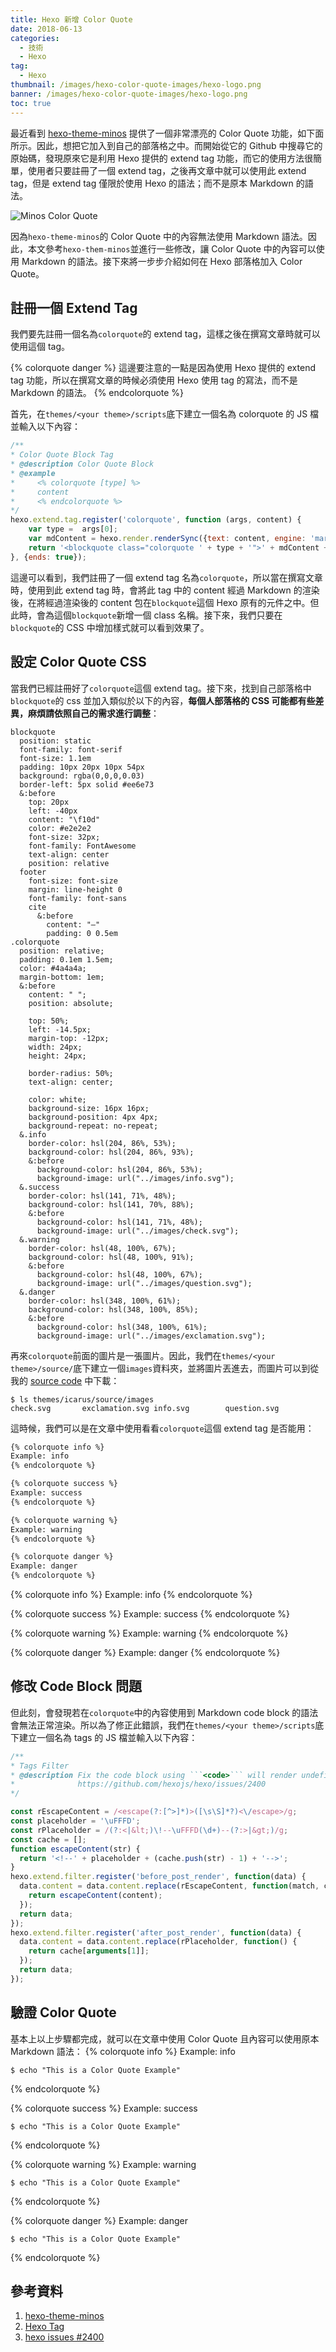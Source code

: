 ```yaml
---
title: Hexo 新增 Color Quote
date: 2018-06-13
categories:
  - 技術
  - Hexo
tag:
  - Hexo
thumbnail: /images/hexo-color-quote-images/hexo-logo.png
banner: /images/hexo-color-quote-images/hexo-logo.png
toc: true
---
```

最近看到 [hexo-theme-minos](https://github.com/ppoffice/hexo-theme-minos) 提供了一個非常漂亮的 Color Quote 功能，如下面所示。因此，想把它加入到自己的部落格之中。而開始從它的 Github 中搜尋它的原始碼，發現原來它是利用 Hexo 提供的 extend tag 功能，而它的使用方法很簡單，使用者只要註冊了一個 extend tag，之後再文章中就可以使用此 extend tag，但是 extend tag 僅限於使用 Hexo 的語法；而不是原本 Markdown 的語法。

<!--more-->

![Minos Color Quote](/images/hexo-color-quote-images/color-quote.png)

因為`hexo-theme-minos`的 Color Quote 中的內容無法使用 Markdown 語法。因此，本文參考`hexo-them-minos`並進行一些修改，讓 Color Quote 中的內容可以使用 Markdown 的語法。接下來將一步步介紹如何在 Hexo 部落格加入 Color Quote。

## 註冊一個 Extend Tag
我們要先註冊一個名為`colorquote`的 extend tag，這樣之後在撰寫文章時就可以使用這個 tag。

{% colorquote danger %}
這邊要注意的一點是因為使用 Hexo 提供的 extend tag 功能，所以在撰寫文章的時候必須使用 Hexo 使用 tag 的寫法，而不是 Markdown 的語法。
{% endcolorquote %}

首先，在`themes/<your theme>/scripts`底下建立一個名為 colorquote 的 JS 檔並輸入以下內容：
```js
/**
* Color Quote Block Tag
* @description Color Quote Block
* @example
*     <% colorquote [type] %>
*     content
*     <% endcolorquote %>
*/
hexo.extend.tag.register('colorquote', function (args, content) {
    var type =  args[0];
    var mdContent = hexo.render.renderSync({text: content, engine: 'markdown'});
    return '<blockquote class="colorquote ' + type + '">' + mdContent + '</blockquote>';
}, {ends: true});

```

這邊可以看到，我們註冊了一個 extend tag 名為`colorquote`，所以當在撰寫文章時，使用到此 extend tag 時，會將此 tag 中的 content 經過 Markdown 的渲染後，在將經過渲染後的 content 包在`blockquote`這個 Hexo 原有的元件之中。但此時，會為這個`blockquote`新增一個 class 名稱。接下來，我們只要在`blockquote`的 CSS 中增加樣式就可以看到效果了。

## 設定 Color Quote CSS
當我們已經註冊好了`colorquote`這個 extend tag。接下來，找到自己部落格中`blockquote`的 css 並加入類似於以下的內容，**每個人部落格的 CSS 可能都有些差異，麻煩請依照自己的需求進行調整**：

```stylus
blockquote
  position: static
  font-family: font-serif
  font-size: 1.1em
  padding: 10px 20px 10px 54px
  background: rgba(0,0,0,0.03)
  border-left: 5px solid #ee6e73
  &:before
    top: 20px
    left: -40px
    content: "\f10d"
    color: #e2e2e2
    font-size: 32px;
    font-family: FontAwesome
    text-align: center
    position: relative
  footer
    font-size: font-size
    margin: line-height 0
    font-family: font-sans
    cite
      &:before
        content: "—"
        padding: 0 0.5em
.colorquote
  position: relative;
  padding: 0.1em 1.5em;
  color: #4a4a4a;
  margin-bottom: 1em;
  &:before
    content: " ";
    position: absolute;

    top: 50%;
    left: -14.5px;
    margin-top: -12px;
    width: 24px;
    height: 24px;

    border-radius: 50%;
    text-align: center;

    color: white;
    background-size: 16px 16px;
    background-position: 4px 4px;
    background-repeat: no-repeat;
  &.info
    border-color: hsl(204, 86%, 53%);
    background-color: hsl(204, 86%, 93%);
    &:before
      background-color: hsl(204, 86%, 53%);
      background-image: url("../images/info.svg");
  &.success
    border-color: hsl(141, 71%, 48%);
    background-color: hsl(141, 70%, 88%);
    &:before
      background-color: hsl(141, 71%, 48%);
      background-image: url("../images/check.svg");
  &.warning
    border-color: hsl(48, 100%, 67%);
    background-color: hsl(48, 100%, 91%);
    &:before
      background-color: hsl(48, 100%, 67%);
      background-image: url("../images/question.svg");
  &.danger
    border-color: hsl(348, 100%, 61%);
    background-color: hsl(348, 100%, 85%);
    &:before
      background-color: hsl(348, 100%, 61%);
      background-image: url("../images/exclamation.svg");
```

再來`colorquote`前面的圖片是一張圖片。因此，我們在`themes/<your theme>/source/`底下建立一個`images`資料夾，並將圖片丟進去，而圖片可以到從我的 [source code](https://github.com/ellis-wu/my-static-blog) 中下載：
```shell
$ ls themes/icarus/source/images
check.svg       exclamation.svg info.svg        question.svg
```

這時候，我們可以是在文章中使用看看`colorquote`這個 extend tag 是否能用：
```markdown
{% colorquote info %}
Example: info
{% endcolorquote %}

{% colorquote success %}
Example: success
{% endcolorquote %}

{% colorquote warning %}
Example: warning
{% endcolorquote %}

{% colorquote danger %}
Example: danger
{% endcolorquote %}
```

{% colorquote info %}
Example: info
{% endcolorquote %}

{% colorquote success %}
Example: success
{% endcolorquote %}

{% colorquote warning %}
Example: warning
{% endcolorquote %}

{% colorquote danger %}
Example: danger
{% endcolorquote %}

## 修改 Code Block 問題
但此刻，會發現若在`colorquote`中的內容使用到 Markdown code block 的語法會無法正常渲染。所以為了修正此錯誤，我們在`themes/<your theme>/scripts`底下建立一個名為 tags 的 JS 檔並輸入以下內容：
```js
/**
* Tags Filter
* @description Fix the code block using ```<code>``` will render undefined in Nunjucks
*              https://github.com/hexojs/hexo/issues/2400
*/

const rEscapeContent = /<escape(?:[^>]*)>([\s\S]*?)<\/escape>/g;
const placeholder = '\uFFFD';
const rPlaceholder = /(?:<|&lt;)\!--\uFFFD(\d+)--(?:>|&gt;)/g;
const cache = [];
function escapeContent(str) {
  return '<!--' + placeholder + (cache.push(str) - 1) + '-->';
}
hexo.extend.filter.register('before_post_render', function(data) {
  data.content = data.content.replace(rEscapeContent, function(match, content) {
    return escapeContent(content);
  });
  return data;
});
hexo.extend.filter.register('after_post_render', function(data) {
  data.content = data.content.replace(rPlaceholder, function() {
    return cache[arguments[1]];
  });
  return data;
});
```

## 驗證 Color Quote
基本上以上步驟都完成，就可以在文章中使用 Color Quote 且內容可以使用原本 Markdown 語法：
{% colorquote info %}
Example: info
```shell
$ echo "This is a Color Quote Example"
```
{% endcolorquote %}

{% colorquote success %}
Example: success
```shell
$ echo "This is a Color Quote Example"
```
{% endcolorquote %}

{% colorquote warning %}
Example: warning
```shell
$ echo "This is a Color Quote Example"
```
{% endcolorquote %}

{% colorquote danger %}
Example: danger
```shell
$ echo "This is a Color Quote Example"
```
{% endcolorquote %}

## 參考資料
 1. [hexo-theme-minos](https://github.com/ppoffice/hexo-theme-minos)
 2. [Hexo Tag](https://hexo.io/api/tag.html)
 3. [hexo issues #2400](https://github.com/hexojs/hexo/issues/2400)
